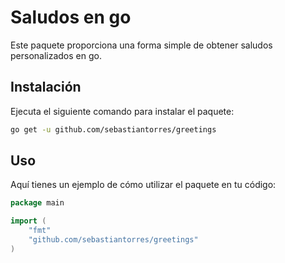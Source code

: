 # Saludos en go
Este paquete proporciona una forma simple de obtener saludos personalizados en go.

## Instalación
Ejecuta el siguiente comando para instalar el paquete:
```bash
go get -u github.com/sebastiantorres/greetings
```

## Uso
Aquí tienes un ejemplo de cómo utilizar el paquete en tu código:

```go
package main

import (
    "fmt"
    "github.com/sebastiantorres/greetings"
)